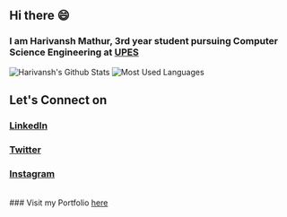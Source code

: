 ## Hi there 😄
### I am Harivansh Mathur, 3rd year student pursuing Computer Science Engineering at <a href="https://www.upes.ac.in/">UPES</a>

![Harivansh's Github Stats](https://github-readme-stats.vercel.app/api?username=Harivansh8888&theme=vision-friendly-dark) ![Most Used Languages](https://github-readme-stats.vercel.app/api/top-langs/?username=Harivansh8888&layout=compact&theme=vision-friendly-dark) 

## Let's Connect on
### <a href="https://www.linkedin.com/in/harivansh-mathur-a01736175/">LinkedIn</a>
### <a href="https://twitter.com/Harivansh811">Twitter</a>
### <a href="https://www.instagram.com/thisisharivansh/">Instagram</a>
<br/>
### Visit my Portfolio <a href="https://harivanshmathur.netlify.app">here</a>

<!--
**Harivansh8888/Harivansh8888** is a ✨ _special_ ✨ repository because its `README.md` (this file) appears on your GitHub profile.

Here are some ideas to get you started:

- 🔭 I’m currently working on ...
- 🌱 I’m currently learning ...
- 👯 I’m looking to collaborate on ...
- 🤔 I’m looking for help with ...
- 💬 Ask me about ...
- 📫 How to reach me: ...
- 😄 Pronouns: ...
- ⚡ Fun fact: ...
-->
